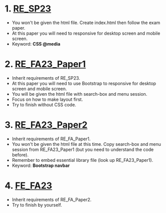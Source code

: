 # __1. [RE_SP23](https://www.facebook.com/groups/courseraandudemyvietnamese/permalink/784638253236289/)__
- You won't be given the html file. Create index.html then follow the exam paper.
- At this paper you will need to responsive for desktop screen and mobile screen.
- Keyword: __CSS @media__
# __2. [RE_FA23_Paper1](https://www.facebook.com/groups/courseraandudemyvietnamese/permalink/916914573341989/)__
- Inherit requirements of RE_SP23.
- At this paper you will need to use Bootstrap to responsive for desktop screen and mobile screen.
- You will be given the html file with search-box and menu session.
- Focus on how to make layout first.
- Try to finish without CSS code.
# __3. [RE_FA23_Paper2](https://www.facebook.com/groups/courseraandudemyvietnamese/permalink/916914573341989)__
- Inherit requirements of RE_FA_Paper1.
- You won't be given the html file at this time. Copy search-box and menu session from RE_FA23_Paper1 (but you need to understand the code before).
- Remember to embed essential library file (look up RE_FA23_Paper1).
- Keyword: __Bootstrap navbar__
# __4. [FE_FA23](https://www.facebook.com/groups/courseraandudemyvietnamese/permalink/847275870305860/)__
- Inherit requirements of RE_FA_Paper2.
- Try to finish by yourself.
